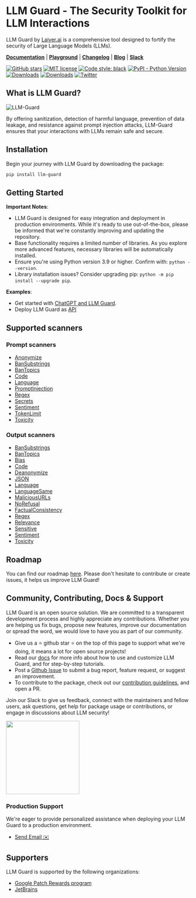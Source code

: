 # LLM Guard - The Security Toolkit for LLM Interactions

LLM Guard by [Laiyer.ai](https://laiyer.ai) is a comprehensive tool designed to fortify the security of Large Language Models (LLMs).

[**Documentation**](https://laiyer-ai.github.io/llm-guard/) | [**Playground**](https://huggingface.co/spaces/laiyer/llm-guard-playground) | [**Changelog**](https://llm-guard.com/changelog/) | [**Blog**](https://substack.com/@laiyer) | [**Slack**](https://join.slack.com/t/laiyerai/shared_invite/zt-26i905g3a-dB2~3~EkETRobSqe3PUbNA)

[![GitHub
stars](https://img.shields.io/github/stars/laiyer-ai/llm-guard.svg?style=social&label=Star&maxAge=2592000)](https://GitHub.com/laiyer-ai/llm-guard/stargazers/)
[![MIT license](https://img.shields.io/badge/license-MIT-brightgreen.svg)](http://opensource.org/licenses/MIT)
[![Code style: black](https://img.shields.io/badge/code%20style-black-000000.svg)](https://github.com/psf/black)
[![PyPI - Python Version](https://img.shields.io/pypi/v/llm-guard)](https://pypi.org/project/llm-guard)
[![Downloads](https://static.pepy.tech/badge/llm-guard)](https://pepy.tech/project/llm-guard)
[![Downloads](https://static.pepy.tech/badge/llm-guard/month)](https://pepy.tech/project/llm-guard)
[![Twitter](https://img.shields.io/twitter/url/https/twitter.com/laiyer_ai.svg?style=social&label=Follow%20%40Laiyer_AI)](https://twitter.com/laiyer_ai)

## What is LLM Guard?

![LLM-Guard](https://github.com/laiyer-ai/llm-guard/blob/main/docs/assets/flow.png?raw=true)

By offering sanitization, detection of harmful language, prevention of data leakage, and resistance against prompt
injection attacks, LLM-Guard ensures that your interactions with LLMs remain safe and secure.

## Installation

Begin your journey with LLM Guard by downloading the package:

```sh
pip install llm-guard
```

## Getting Started

**Important Notes**:

- LLM Guard is designed for easy integration and deployment in production environments. While it's ready to use
  out-of-the-box, please be informed that we're constantly improving and updating the repository.
- Base functionality requires a limited number of libraries. As you explore more advanced features, necessary libraries
  will be automatically installed.
- Ensure you're using Python version 3.9 or higher. Confirm with: `python --version`.
- Library installation issues? Consider upgrading pip: `python -m pip install --upgrade pip`.

**Examples**:

- Get started with [ChatGPT and LLM Guard](./examples/openai_api.py).
- Deploy LLM Guard as [API](https://llm-guard.com/usage/api/)

## Supported scanners

### Prompt scanners

- [Anonymize](  https://llm-guard.com/input_scanners/anonymize/)
- [BanSubstrings](  https://llm-guard.com/input_scanners/ban_substrings/)
- [BanTopics](  https://llm-guard.com/input_scanners/ban_topics/)
- [Code](  https://llm-guard.com/input_scanners/code/)
- [Language](  https://llm-guard.com/input_scanners/language/)
- [PromptInjection](  https://llm-guard.com/input_scanners/prompt_injection/)
- [Regex](  https://llm-guard.com/input_scanners/regex/)
- [Secrets](  https://llm-guard.com/input_scanners/secrets/)
- [Sentiment](  https://llm-guard.com/input_scanners/sentiment/)
- [TokenLimit](  https://llm-guard.com/input_scanners/token_limit/)
- [Toxicity](  https://llm-guard.com/input_scanners/toxicity/)

### Output scanners

- [BanSubstrings](  https://llm-guard.com/output_scanners/ban_substrings/)
- [BanTopics](  https://llm-guard.com/output_scanners/ban_topics/)
- [Bias](  https://llm-guard.com/output_scanners/bias/)
- [Code](  https://llm-guard.com/output_scanners/code/)
- [Deanonymize](  https://llm-guard.com/output_scanners/deanonymize/)
- [JSON](  https://llm-guard.com/output_scanners/json/)
- [Language](  https://llm-guard.com/output_scanners/language/)
- [LanguageSame](  https://llm-guard.com/output_scanners/language_same/)
- [MaliciousURLs](  https://llm-guard.com/output_scanners/malicious_urls/)
- [NoRefusal](  https://llm-guard.com/output_scanners/no_refusal/)
- [FactualConsistency](  https://llm-guard.com/output_scanners/factual_consistency/)
- [Regex](  https://llm-guard.com/output_scanners/regex/)
- [Relevance](  https://llm-guard.com/output_scanners/relevance/)
- [Sensitive](  https://llm-guard.com/output_scanners/sensitive/)
- [Sentiment](  https://llm-guard.com/output_scanners/sentiment/)
- [Toxicity](  https://llm-guard.com/output_scanners/toxicity/)

## Roadmap

You can find our roadmap [here](https://llm-guard.com/#roadmap). Please don't hesitate to contribute or create issues, it helps us improve LLM Guard!

## Community, Contributing, Docs & Support

LLM Guard is an open source solution.
We are committed to a transparent development process and highly appreciate any contributions.
Whether you are helping us fix bugs, propose new features, improve our documentation or spread the word,
we would love to have you as part of our community.

- Give us a ⭐️ github star ⭐️ on the top of this page to support what we're doing,
  it means a lot for open source projects!
- Read our
  [docs](https://laiyer-ai.github.io/llm-guard/)
  for more info about how to use and customize LLM Guard, and for step-by-step tutorials.
- Post a [Github
  Issue](https://github.com/laiyer-ai/llm-guard/issues) to submit a bug report, feature request, or suggest an improvement.
- To contribute to the package, check out our [contribution guidelines](CONTRIBUTING.md), and open a PR.

Join our Slack to give us feedback, connect with the maintainers and fellow users, ask questions,
get help for package usage or contributions, or engage in discussions about LLM security!

<a href="https://join.slack.com/t/laiyerai/shared_invite/zt-26i905g3a-dB2~3~EkETRobSqe3PUbNA"><img src="https://github.com/laiyer-ai/llm-guard/blob/main/docs/assets/join-our-slack-community.png?raw=true" width="200"></a>

### Production Support

We're eager to provide personalized assistance when deploying your LLM Guard to a production environment.

- [Send Email ✉️](mailto:hello@laiyer.ai)

## Supporters

LLM Guard is supported by the following organizations:

- [Google Patch Rewards program](https://bughunters.google.com/open-source-security/patch-rewards)
- [JetBrains](https://jb.gg/OpenSourceSupport)
